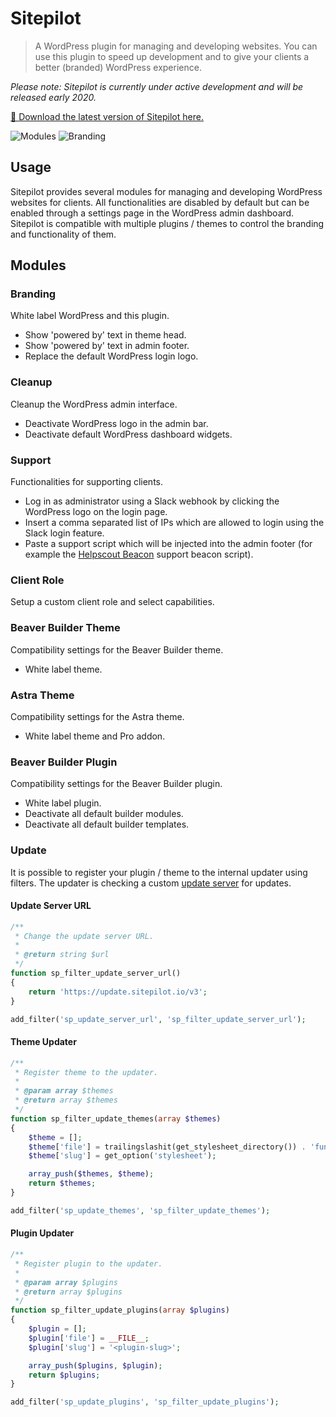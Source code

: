 # Sitepilot

> A WordPress plugin for managing and developing websites. You can use this plugin to speed up development and to give your clients a better (branded) WordPress experience.

_Please note: Sitepilot is currently under active development and will be released early 2020._

[🚀 Download the latest version of Sitepilot here.](https://update.sitepilot.io/v3/download/sitepilot)

![Modules](assets/dist/img/sitepilot-modules.jpg)
![Branding](assets/dist/img/sitepilot-branding.jpg)

## Usage

Sitepilot provides several modules for managing and developing WordPress websites for clients. All functionalities are disabled by default but can be enabled through a settings page in the WordPress admin dashboard. Sitepilot is compatible with multiple plugins / themes to control the branding and functionality of them.

## Modules

### Branding

White label WordPress and this plugin.

* Show 'powered by' text in theme head.
* Show 'powered by' text in admin footer.
* Replace the default WordPress login logo.

### Cleanup

Cleanup the WordPress admin interface.

* Deactivate WordPress logo in the admin bar.
* Deactivate default WordPress dashboard widgets.

### Support

Functionalities for supporting clients.

* Log in as administrator using a Slack webhook by clicking the WordPress logo on the login page.
* Insert a comma separated list of IPs which are allowed to login using the Slack login feature.
* Paste a support script which will be injected into the admin footer (for example the [Helpscout Beacon](https://docs.helpscout.com/article/1250-beacon-jumpstart-guide) support beacon script).

### Client Role

Setup a custom client role and select capabilities.

### Beaver Builder Theme

Compatibility settings for the Beaver Builder theme.

* White label theme.

### Astra Theme

Compatibility settings for the Astra theme.

* White label theme and Pro addon.

### Beaver Builder Plugin

Compatibility settings for the Beaver Builder plugin.

* White label plugin.
* Deactivate all default builder modules.
* Deactivate all default builder templates. 

### Update

It is possible to register your plugin / theme to the internal updater using filters. The updater is checking a custom [update server](https://github.com/YahnisElsts/wp-update-server) for updates.

#### Update Server URL

```php
/**
 * Change the update server URL.
 * 
 * @return string $url
 */
function sp_filter_update_server_url()
{
    return 'https://update.sitepilot.io/v3';
}

add_filter('sp_update_server_url', 'sp_filter_update_server_url');
```

#### Theme Updater

```php
/**
 * Register theme to the updater.
 * 
 * @param array $themes
 * @return array $themes
 */
function sp_filter_update_themes(array $themes)
{
    $theme = [];
    $theme['file'] = trailingslashit(get_stylesheet_directory()) . 'functions.php';
    $theme['slug'] = get_option('stylesheet');

    array_push($themes, $theme);
    return $themes;
}

add_filter('sp_update_themes', 'sp_filter_update_themes');
```

#### Plugin Updater

```php
/**
 * Register plugin to the updater.
 * 
 * @param array $plugins
 * @return array $plugins
 */
function sp_filter_update_plugins(array $plugins)
{
    $plugin = [];
    $plugin['file'] = __FILE__;
    $plugin['slug'] = '<plugin-slug>';

    array_push($plugins, $plugin);
    return $plugins;
}

add_filter('sp_update_plugins', 'sp_filter_update_plugins');
```
